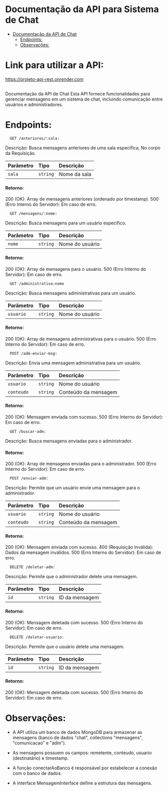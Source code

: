 # Documentação da API para Sistema de Chat

  - [Documentação da API de Chat](#documentação-da-api-de-chat)
    - [Endpoints:](#endpoints)
    - [Observações:](#observações)

# Link para utilizar a API:

https://projeto-api-rest.onrender.com

##


Documentação da API de Chat
Esta API fornece funcionalidades para gerenciar mensagens em um sistema de chat, incluindo comunicação entre usuários e administradores.

# Endpoints:

```http
  GET /anteriores/:sala:
```

Descrição: Busca mensagens anteriores de uma sala específica, No corpo da Requisição.



| Parâmetro   | Tipo       | Descrição                           |
| :---------- | :--------- | :---------------------------------- |
| `sala` | `string` | Nome da sala|

#### Retorno:

200 (OK): Array de mensagens anteriores (ordenado por timestamp).
500 (Erro Interno do Servidor): Em caso de erro.

```http
  GET /mensagens/:nome:
```

Descrição: Busca mensagens para um usuário específico.

| Parâmetro   | Tipo       | Descrição                           |
| :---------- | :--------- | :---------------------------------- |
| `nome` | `string` | Nome do usuário|

#### Retorno:

200 (OK): Array de mensagens para o usuário.
500 (Erro Interno do Servidor): Em caso de erro.

```http
  GET /administrativa:nome
```

Descrição: Busca mensagens administrativas para um usuário.

| Parâmetro   | Tipo       | Descrição                           |
| :---------- | :--------- | :---------------------------------- |
| `usuario` | `string` | Nome do usuário|

#### Retorno:

200 (OK): Array de mensagens administrativas para o usuário.
500 (Erro Interno do Servidor): Em caso de erro.

```http
  POST /adm-enviar-msg:
```

Descrição: Envia uma mensagem administrativa para um usuário.

| Parâmetro   | Tipo       | Descrição                           |
| :---------- | :--------- | :---------------------------------- |
| `usuario` | `string` | Nome do usuário|
| `conteudo` | `string` | Conteúdo da mensagem|

#### Retorno:

200 (OK): Mensagem enviada com sucesso.
500 (Erro Interno do Servidor): Em caso de erro.

```http
  GET /buscar-adm:
```

Descrição: Busca mensagens enviadas para o administrador.

#### Retorno:

200 (OK): Array de mensagens enviadas para o administrador.
500 (Erro Interno do Servidor): Em caso de erro.

```http
  POST /enviar-adm:
```

Descrição: Permite que um usuário envie uma mensagem para o administrador.

| Parâmetro   | Tipo       | Descrição                           |
| :---------- | :--------- | :---------------------------------- |
| `usuario` | `string` | Nome do usuário|
| `conteudo` | `string` | Conteúdo da mensagem|

#### Retorno:

200 (OK): Mensagem enviada com sucesso.
400 (Requisição Inválida): Dados da mensagem inválidos.
500 (Erro Interno do Servidor): Em caso de erro.

```http
  DELETE /deletar-adm:
```

Descrição: Permite que o administrador delete uma mensagem.

| Parâmetro   | Tipo       | Descrição                           |
| :---------- | :--------- | :---------------------------------- |
| `id` | `string` | ID da mensagem|

#### Retorno:

200 (OK): Mensagem deletada com sucesso.
500 (Erro Interno do Servidor): Em caso de erro.


```http
  DELETE /deletar-usuario:
```	

Descrição: Permite que o usuário delete uma mensagem.

| Parâmetro   | Tipo       | Descrição                           |
| :---------- | :--------- | :---------------------------------- |
| `id` | `string` | ID da mensagem|

#### Retorno:

200 (OK): Mensagem deletada com sucesso.
500 (Erro Interno do Servidor): Em caso de erro.




# Observações:

- A API utiliza um banco de dados MongoDB para armazenar as mensagens (banco de dados "chat", collections "mensagens", "comunicacao" e "adm").

- As mensagens possuem os campos: remetente, conteudo, usuario (destinatário) e timestamp.

- A função conectarAoBanco é responsável por estabelecer a conexão com o banco de dados.

- A interface MensagemInterface define a estrutura das mensagens.

